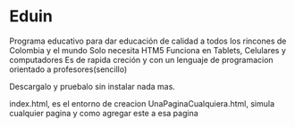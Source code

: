 Eduin
=====
Programa educativo para dar educación de calidad a todos los rincones de Colombia y el mundo
Solo necesita HTM5
Funciona en Tablets, Celulares y computadores
Es de rapida creción y con un lenguaje de programacion orientado a profesores(sencillo)

Descargalo y pruebalo sin instalar nada mas.

index.html, es el entorno de creacion
UnaPaginaCualquiera.html, simula cualquier pagina y como agregar este a esa pagina
